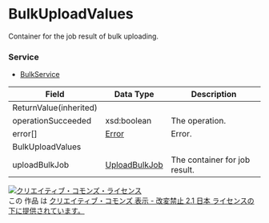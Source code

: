# BulkUploadValues
Container for the job result of bulk uploading.
### Service
+ [BulkService](../services/BulkService.md)

| Field | Data Type | Description | 
|---|---|---|
| ReturnValue(inherited)|||
| operationSucceeded| xsd:boolean| The operation. |
| error[]| <a href="./Error.md">Error</a>| Error. |
| BulkUploadValues|||
| uploadBulkJob| <a href="./UploadBulkJob.md">UploadBulkJob</a>| The container for job result. |
<a rel="license" href="http://creativecommons.org/licenses/by-nd/2.1/jp/"><img alt="クリエイティブ・コモンズ・ライセンス" style="border-width:0" src="https://i.creativecommons.org/l/by-nd/2.1/jp/88x31.png" /></a><br />この 作品 は <a rel="license" href="http://creativecommons.org/licenses/by-nd/2.1/jp/">クリエイティブ・コモンズ 表示 - 改変禁止 2.1 日本 ライセンスの下に提供されています。</a>

